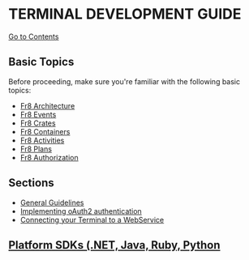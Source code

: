 # TERMINAL DEVELOPMENT GUIDE

[Go to Contents](https://github.com/Fr8org/Fr8Core/blob/master/Docs/Home.md)

## Basic Topics

Before proceeding, make sure you're familiar with the following basic topics:
*  [Fr8 Architecture](https://github.com/Fr8org/Fr8Core/blob/master/Docs/ForDevelopers/ArchitecturalModel.md)
*  [Fr8 Events](https://github.com/Fr8org/Fr8Core/blob/master/Docs/ForDevelopers/OperatingConcepts/Events.md)
*  [Fr8 Crates](/Docs/ForDevelopers/Objects/Crate.md)
*  [Fr8 Containers](https://github.com/Fr8org/Fr8Core/blob/master/Docs/ForDevelopers/Objects/Containers.md)
*  [Fr8 Activities](https://github.com/Fr8org/Fr8Core/blob/master/Docs/ForDevelopers/Objects/Activities.md)
*  [Fr8 Plans](https://github.com/Fr8org/Fr8Core/blob/master/Docs/ForDevelopers/Objects/Plans.md)
*  [Fr8 Authorization](https://github.com/Fr8org/Fr8Core/blob/master/Docs/ForDevelopers/Services/Authorization.md)

Sections
--------

*  [General Guidelines](/Docs/ForDevelopers/DevelopmentGuides/PlatformIdependentTerminalDeveloperGuide.md)
*  [Implementing oAuth2 authentication](dotNet/TerminalDeveloping-Authentication.md)
*  [Connecting your Terminal to a WebService ](/Docs/ForDevelopers/DevelopmentGuides/Terminals/dotNet/TerminalDeveloping-AddingAWebService.md)


[Platform SDKs (.NET, Java, Ruby, Python](https://github.com/Fr8org/Fr8Core/blob/docs5/Docs/ForDevelopers/SDKHome.md)
-----------------
